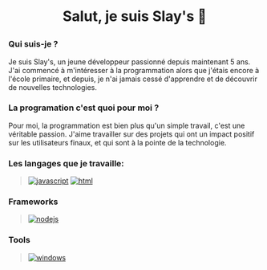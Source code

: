 # <p align="center">Salut, je suis Slay's 👋</p>

### Qui suis-je ?

Je suis Slay's, un jeune développeur passionné depuis maintenant 5 ans. J'ai commencé à m'intéresser à la programmation alors que j'étais encore à l'école primaire, et depuis, je n'ai jamais cessé d'apprendre et de découvrir de nouvelles technologies.

### La programation c'est quoi pour moi ?

Pour moi, la programmation est bien plus qu'un simple travail, c'est une véritable passion. J'aime travailler sur des projets qui ont un impact positif sur les utilisateurs finaux, et qui sont à la pointe de la technologie.

### Les langages que je travaille:

> [![javascript](https://img.shields.io/badge/JavaScript-323330?style=for-the-badge&logo=javascript&logoColor=F7DF1E)](https://www.javascript.com)
> [![html](https://img.shields.io/badge/HTML-323330?style=for-the-badge&logo=html5&logoColor=F7DF1E)](https://www.javascript.com)

> 
### Frameworks
> [![nodejs](https://img.shields.io/badge/Node.js-43853D?style=for-the-badge&logo=node.js&logoColor=white)](https://nodejs.org)
>
### Tools
> [![windows](https://img.shields.io/badge/Windows_10-0078D6?style=for-the-badge&logo=windows&logoColor=white)](https://www.microsoft.com/en-us/windows)
